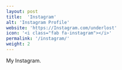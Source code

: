 ```yaml
---
layout: post
title:  'Instagram'
alt: 'Instagram Profile'
website: 'https://Instagram.com/underlost'
icon: '<i class="fab fa-instagram"></i>'
permalink: '/instagram/'
weight: 2
---
```


My Instagram.
